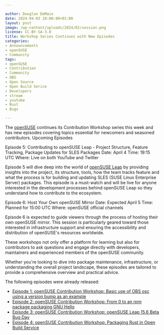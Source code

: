 ```yaml
---

author: Douglas DeMaio
date: 2024-04-03 18:00:00+01:00
layout: post
image: /wp-content/uploads/2024/02/session.png
license: CC-BY-SA-3.0
title: Workshop Series Continues with New Episodes
categories:
- Announcements
- openSUSE
- Community
tags:
- openSUSE
- Contribution
- Community
- OBS
- Open Source
- Open Build Serice
- Developers
- stream
- youtube
- Rust
- Bugs

---
```


The [openSUSE](https://www.get.opensuse.org/) continues its Contribution Workshop series this week and has new episodes covering topics essential for newcomers and seasoned contributors.
Upcoming Episodes

 Episode 5: Contributing to openSUSE Leap - Project Structure, Feature Tracking, Package Updates for SLES Packages
 Date: April 4
 Time: 19:15 UTC
 Where: Live on both YouTube and Twitter

Episode 5 will dive deep into the world of [openSUSE Leap](https://get.opensuse.org/leap/) by providing insights into the project, its structure, tools, how the team tracks feature and what the process is for building and updating SLES (SUSE Linux Enterprise Server) packages. This episode is a must-watch and will be live for anyone interested in the development processes behind openSUSE Leap so they understand how to contribute to the ecosystem.

 Episode 6: Host Your Own openSUSE Mirror
 Date: Expected April 5
 Time: Planned for 15:00 UTC
 Where: openSUSE official channels

Episode 6 is expected to guide viewers through the process of hosting their own openSUSE mirror. This session is particularly geared toward those interested in infrastructure support and ensuring the accessibility and distribution of openSUSE's resources worldwide.

These workshops not only offer a platform for learning but also for contributors to ask questions and engage directly with developers, maintainers and experienced members of the openSUSE community. 

Whether you're looking to dive into package maintenance, infrastructure, or understanding the overall project landscape, these episodes are tailored to provide a comprehensive overview and practical advice.

The following episodes were already released:

* [Episode 1: openSUSE Contribution Workshop: Basic use of OBS osc using a version bump as an example](https://youtu.be/EQ5NWsW_tjo?si=lsMShfNPb5MSgdLt)
* [Episode 2: openSUSE Contribution Workshop: From 0 to an rpm package packaging GNU Hello](https://youtu.be/EQ5NWsW_tjo?si=lsMShfNPb5MSgdLt)
* [Episode 3: openSUSE Contribution Workshop: openSUSE Leap 15.6 Beta Bug Day](https://youtu.be/rfP-IXwKRAE?si=TwVTgvaPRaoYjWtz)
* [Episode 4: openSUSE Contribution Workshop: Packaging Rust in Open Build Service](https://youtu.be/J__6pqGbR3o?si=WJpWsMlpWJ6mzZTk)

<meta name="openSUSE, community, project, conference, Open Source, teaching, mentoring, OBS, Rust, Open Build Service, streaming, youtube" content="HTML,CSS,XML,JavaScript">
